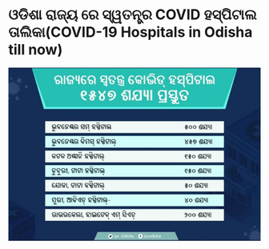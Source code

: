 # ଓଡିଶା ରାଜ୍ୟ ରେ ସ୍ୱତନ୍ତ୍ର COVID ହସ୍ପିଟାଲ ତାଲିକା\(COVID-19 Hospitals in Odisha till now\)

![](../.gitbook/assets/img-20200407-wa0007%20%281%29.jpg)

